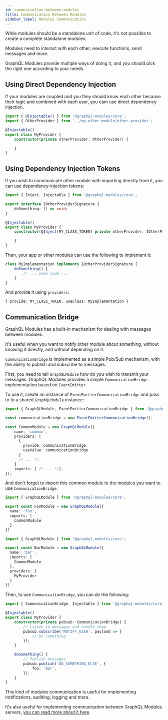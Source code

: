 ```yaml
---
id: communication-between-modules
title: Communication Between Modules
sidebar_label: Modules Communication
---
```


While modules should be a standalone unit of code, it's not possible to create a complete standalone modules.

Modules need to interact with each other, execute functions, send messages and more.

GraphQL Modules provide multiple ways of doing it, and you should pick the right one according to your needs.

## Using Direct Dependency Injection

If your modules are coupled and you they should know each other because their logic and combined with each user, you cam use direct dependency injection.

```typescript
import { @Injectable() } from '@graphql-modules/core';
import { OtherProvider } from '../my-other-module/other.provider';

@Injectable()
export class MyProvider {
    constructor(private otherProvider: OtherProvider) {

    }
}
```

## Using Dependency Injection Tokens

If you wish to communicate other module with importing directly from it, you can use dependency-injection tokens:

```typescript
import { Inject, Injectable } from '@graphql-modules/core';

export interface IOtherProviderSignature {
    doSomething: () => void;
}

@Injectable()
export class MyProvider {
    constructor(@Inject(MY_CLASS_TOKEN) private otherProvider: IOtherProviderSignature) {

    }
}
```

Then, your app or other modules can use the following to implement it:

```typescript
class MyImplementation implements IOtherProviderSignature {
    doSomething() {
        // ... some code ...
    }
}
```

And provide it using `providers`:

```typescript
{ provide: MY_CLASS_TOKEN, useClass: MyImplementation }
```

## Communication Bridge

GraphQL Modules has a built-in mechanism for dealing with messages between modules.

It's useful when you want to notify other module about something, without knowing it directly, and without depending on it.

`CommunicationBridge` is implemented as a simple Pub/Sub mechanism, with the ability to publish and subscribe to messages.

First, you need to tell `GraphQLModule` how do you wish to transmit your messages. GraphQL Modules provides a simple `CommunicationBridge` implementation based on `EventEmitter`.

To use it, create an instance of `EventEmitterCommunicationBridge` and pass to to a shared `GraphQLModule` instance:

```typescript
import { GraphQLModule, EventEmitterCommunicationBridge } from '@graphql-modules/core';

const communicationBridge = new EventEmitterCommunicationBridge();

const CommonModule = new GraphQLModule({
    name: 'common',
    providers: [
      {
        provide: CommunicationBridge,
        useValue: communicationBridge
      }
      /* ... */
    ]
    imports: [ /* ... */],
});
```

And don't forget to import this common module to the modules you want to use `CommunicationBridge`.

```typescript
import { GraphQLModule } from '@graphql-modules/core';

export const FooModule = new GraphQLModule({
  name: 'foo',
  imports: [
    CommonModule
  ]
})
```

```typescript
import { GraphQLModule } from '@graphql-modules/core';

export const BarModule = new GraphQLModule({
  name: 'bar',
  imports: [
    CommonModule
  ],
  providers: [
    MyProvider
  ]
})
```

Then, to use `CommunicationBridge`, you can do the following:

```typescript
import { CommunicationBridge, Injectable } from '@graphql-modules/core';

@Injectable()
export class MyProvider {
    constructor(private pubsub: CommunicationBridge) {
        // Listen to messages and handle them
        pubsub.subscribe('NOTIFY_USER', payload => {
            // Do something
        });
    }

    doSomething() {
        // Publish messages
        pubsub.publish('DO_SOMETHING_ELSE', {
            foo: 'bar',
        });
    }
}
```

This kind of modules communication is useful for implementing notifications, auditing, logging and more.

It's also useful for implementing communication between GraphQL Modules servers, [you can read more about it here](/TODO).
